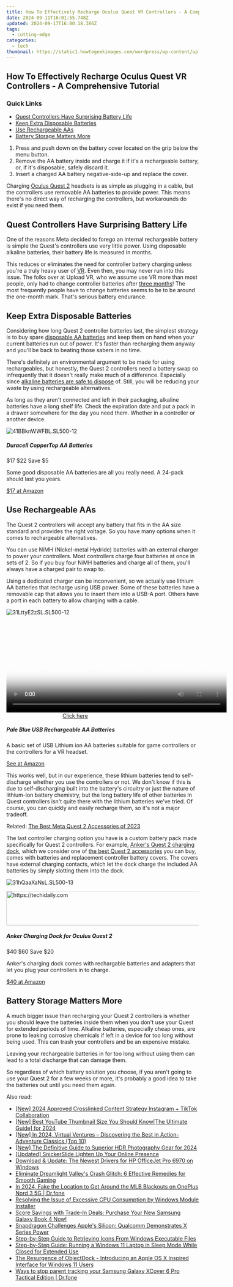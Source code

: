 ```yaml
---
title: How To Effectively Recharge Oculus Quest VR Controllers - A Comprehensive Tutorial
date: 2024-09-11T16:01:55.748Z
updated: 2024-09-17T16:00:18.386Z
tags:
  - cutting-edge
categories:
  - tech
thumbnail: https://static1.howtogeekimages.com/wordpress/wp-content/uploads/2022/01/shutterstock_2047398938.jpg
---
```


## How To Effectively Recharge Oculus Quest VR Controllers - A Comprehensive Tutorial

### Quick Links

* [Quest Controllers Have Surprising Battery Life](https://android-location.techidaily.com/in-2024-how-to-fake-gps-on-android-without-mock-location-for-your-realme-note-50-drfone-by-drfone-virtual/)
* [Keep Extra Disposable Batteries](https://instagram-video-files.techidaily.com/new-video-twisting-techniques-boost-your-instagram-media-presentation/)
* [Use Rechargeable AAs](https://screen-recording.techidaily.com/new-in-2024-virtual-valor-vault-excelling-with-top-adventures-in-gaming/)
* [Battery Storage Matters More](https://extra-guidance.techidaily.com/2024-approved-optimal-viewing-and-audio-top-webcams-for-podcast-creators/)

1. Press and push down on the battery cover located on the grip below the menu button.
2. Remove the AA battery inside and charge it if it's a rechargeable battery, or, if it's disposable, safely discard it.
3. Insert a charged AA battery negative-side-up and replace the cover.

 Charging [Oculus Quest 2](https://facebook-video-content.techidaily.com/new-2024-approved-easy-guide-to-rectify-ios-and-android-videos-not-sent-by-messenger/) headsets is as simple as plugging in a cable, but the controllers use removable AA batteries to provide power. This means there's no direct way of recharging the controllers, but workarounds do exist if you need them.

##  Quest Controllers Have Surprising Battery Life

 One of the reasons Meta decided to forego an internal rechargeable battery is simple the Quest's controllers use very little power. Using disposable alkaline batteries, their battery life is measured in months.

 This reduces or eliminates the need for controller battery charging unless you're a truly heavy user of [VR](https://vp-tips.techidaily.com/visual-harmony-ios-and-macos-photoviewer-blend/). Even then, you may never run into this issue. The folks over at Upload VR, who we assume use VR more than most people, only had to change controller batteries after [three months](https://uploadvr.com/oculus-quest-2-controller-battery-life/)! The most frequently people have to change batteries seems to be to be around the one-month mark. That's serious battery endurance.

##  Keep Extra Disposable Batteries

 Considering how long Quest 2 controller batteries last, the simplest strategy is to buy spare [disposable AA batteries](https://www.amazon.com/Duracell-CopperTop-Batteries-all-purpose-household/dp/B0035LCFNQ/?tag=htg-v2-7m6en04-20&ascsubtag=UUhtgUeUpU207197&asc%5Frefurl=https%3A%2F%2Fwww.howtogeek.com%2F780930%2Fhow-to-charge-oculus-quest-2-controllers%2F&asc%5Fcampaign=Short-Term) and keep them on hand when your current batteries run out of power. It's faster than recharging them anyway and you'll be back to beating those sabers in no time.

 There's definitely an environmental argument to be made for using rechargeables, but honestly, the Quest 2 controllers need a battery swap so infrequently that it doesn't really make much of a difference. Especially since [alkaline batteries are safe to dispose](https://www.epa.gov/recycle/used-household-batteries) of. Still, you will be reducing your waste by using rechargeable alternatives.

 As long as they aren't connected and left in their packaging, alkaline batteries have a long shelf life. Check the expiration date and put a pack in a drawer somewhere for the day you need them. Whether in a controller or another device.

![41BBknWWFBL._SL500_-12](https://static1.howtogeekimages.com/wordpress/wp-content/uploads/2023/06/41bbknwwfbl-_sl500_-12.jpg) 

#####  Duracell CopperTop AA Batteries

$17 $22 Save $5 

Some good disposable AA batteries are all you really need. A 24-pack should last you years.

[$17 at Amazon](https://www.amazon.com/Duracell-CopperTop-Batteries-all-purpose-household/dp/B0035LCFNQ/) 

##  Use Rechargeable AAs

 The Quest 2 controllers will accept any battery that fits in the AA size standard and provides the right voltage. So you have many options when it comes to rechargeable alternatives.

 You can use NiMH (Nickel-metal Hydride) batteries with an external charger to power your controllers. Most controllers charge four batteries at once in sets of 2\. So if you buy four NiMH batteries and charge all of them, you'll always have a charged pair to swap to.

 Using a dedicated charger can be inconvenient, so we actually use lithium AA batteries that recharge using USB power. Some of these batteries have a removable cap that allows you to insert them into a USB-A port. Others have a port in each battery to allow charging with a cable.

![31LttyE2zSL._SL500_-12](https://static1.howtogeekimages.com/wordpress/wp-content/uploads/2023/06/31lttye2zsl-_sl500_-12.jpg) 

<!-- affiliate ads begin -->
<span id="1993645">
					<video width="576" height="240" style="cursor:pointer"
           poster="//a.impactradius-go.com/display-clicktoplayimage/1993645.png"
           onclick="if(!this.playClicked){this.play();this.setAttribute('controls',true);this.playClicked=true;}">
	   <source src="//a.impactradius-go.com/display-ad/22993-1993645">
	   <img src="//a.impactradius-go.com/display-clicktoplayimage/1993645.png" style="border: none; height: 100%; width: 100%; object-fit: contain">
	</video>
	<div style="width:360px;text-align:center"><a href="javascript:window.open(decodeURIComponent('https%3A%2F%2Fhomestyler.sjv.io%2Fc%2F5597632%2F1993645%2F22993'), '_blank');void(0);">Click here</a></div>
</span>
<img height="0" width="0" src="https://imp.pxf.io/i/5597632/1993645/22993" style="position:absolute;visibility:hidden;" border="0" />
<!-- affiliate ads end -->

#####  Pale Blue USB Rechargeable AA Batteries

A basic set of USB Lithium ion AA batteries suitable for game controllers or the controllers for a VR headset.

[See at Amazon](https://www.amazon.com/Rechargeable-Batteries-Lithium-Charging-Indicator/dp/B08268F6XN/) 

 This works well, but in our experience, these lithium batteries tend to self-discharge whether you use the controllers or not. We don't know if this is due to self-discharging built into the battery's circuitry or just the nature of lithium-ion battery chemistry, but the long battery life of other batteries in Quest controllers isn't quite there with the lithium batteries we've tried. Of course, you can quickly and easily recharge them, so it's not a major tradeoff.

Related: [The Best Meta Quest 2 Accessories of 2023](https://extra-guidance.techidaily.com/revolutionize-your-designs-incorporating-3d-text-psx-for-2024/) 

 The last controller charging option you have is a custom battery pack made specifically for Quest 2 controllers. For example, [Anker's Quest 2 charging dock](https://www.oculus.com/accessories/anker-charging-dock/), which we consider one of [the best Quest 2 accessories](https://extra-guidance.techidaily.com/revolutionize-your-designs-incorporating-3d-text-psx-for-2024/) you can buy, comes with batteries and replacement controller battery covers. The covers have external charging contacts, which let the dock charge the included AA batteries by simply slotting them into the dock.

![31hQaaXaNsL._SL500_-13](https://static1.howtogeekimages.com/wordpress/wp-content/uploads/2023/06/31hqaaxansl-_sl500_-13.jpg) 

<!-- affiliate ads begin -->
<a href="https://bluettius.sjv.io/c/5597632/2139123/17108" target="_top" id="2139123">
  <img src="//a.impactradius-go.com/display-ad/17108-2139123" border="0" alt="https://techidaily.com" width="728" height="90"/>
</a>
<img height="0" width="0" src="https://bluettius.sjv.io/i/5597632/2139123/17108" style="position:absolute;visibility:hidden;" border="0" />
<!-- affiliate ads end -->

#####  Anker Charging Dock for Oculus Quest 2

$40 $60 Save $20 

Anker's charging dock comes with rechargable batteries and adapters that let you plug your controllers in to charge.

[$40 at Amazon](https://www.amazon.com/Anker-Certified-Controller-Rechargeable-Batteries/dp/B08NDYQSXZ) 

##  Battery Storage Matters More

 A much bigger issue than recharging your Quest 2 controllers is whether you should leave the batteries inside them when you don't use your Quest for extended periods of time. Alkaline batteries, especially cheap ones, are prone to leaking corrosive chemicals if left in a device for too long without being used. This can trash your controllers and be an expensive mistake.

 Leaving your rechargeable batteries in for too long without using them can lead to a total discharge that can damage them.

 So regardless of which battery solution you choose, if you aren't going to use your Quest 2 for a few weeks or more, it's probably a good idea to take the batteries out until you need them again.

<ins class="adsbygoogle"
     style="display:block"
     data-ad-format="autorelaxed"
     data-ad-client="ca-pub-7571918770474297"
     data-ad-slot="1223367746"></ins>

<ins class="adsbygoogle"
     style="display:block"
     data-ad-client="ca-pub-7571918770474297"
     data-ad-slot="8358498916"
     data-ad-format="auto"
     data-full-width-responsive="true"></ins>

<span class="atpl-alsoreadstyle">Also read:</span>
<div><ul>
<li><a href="https://fox-direct.techidaily.com/new-2024-approved-crosslinked-content-strategy-instagram-plus-tiktok-collaboration/"><u>[New] 2024 Approved Crosslinked Content Strategy Instagram + TikTok Collaboration</u></a></li>
<li><a href="https://facebook-video-footage.techidaily.com/new-best-youtube-thumbnail-size-you-should-knowthe-ultimate-guide-for-2024/"><u>[New] Best YouTube Thumbnail Size You Should Know[The Ultimate Guide] for 2024</u></a></li>
<li><a href="https://screen-mirroring-recording.techidaily.com/new-in-2024-virtual-ventures-discovering-the-best-in-action-adventure-classics-top-10/"><u>[New] In 2024, Virtual Ventures – Discovering the Best in Action-Adventure Classics (Top 10)</u></a></li>
<li><a href="https://fox-boxes.techidaily.com/new-the-definitive-guide-to-superior-hdr-photography-gear-for-2024/"><u>[New] The Definitive Guide to Superior HDR Photography Gear for 2024</u></a></li>
<li><a href="https://extra-support.techidaily.com/updated-snickerslide-lighten-up-your-online-presence/"><u>[Updated] SnickerSlide Lighten Up Your Online Presence</u></a></li>
<li><a href="https://driver-download.techidaily.com/download-and-update-the-newest-drivers-for-hp-officejet-pro-6970-on-windows/"><u>Download & Update: The Newest Drivers for HP OfficeJet Pro 6970 on Windows</u></a></li>
<li><a href="https://win-solutions.techidaily.com/eliminate-dreamlight-valleys-crash-glitch-6-effective-remedies-for-smooth-gaming/"><u>Eliminate Dreamlight Valley's Crash Glitch: 6 Effective Remedies for Smooth Gaming</u></a></li>
<li><a href="https://review-topics.techidaily.com/in-2024-fake-the-location-to-get-around-the-mlb-blackouts-on-oneplus-nord-3-5g-drfone-by-drfone-virtual-android/"><u>In 2024, Fake the Location to Get Around the MLB Blackouts on OnePlus Nord 3 5G | Dr.fone</u></a></li>
<li><a href="https://some-tips.techidaily.com/resolving-the-issue-of-excessive-cpu-consumption-by-windows-module-installer/"><u>Resolving the Issue of Excessive CPU Consumption by Windows Module Installer</u></a></li>
<li><a href="https://some-tips.techidaily.com/score-savings-with-trade-in-deals-purchase-your-new-samsung-galaxy-book-4-now/"><u>Score Savings with Trade-In Deals: Purchase Your New Samsung Galaxy Book 4 Now!</u></a></li>
<li><a href="https://some-tips.techidaily.com/snapdragon-challenges-apples-silicon-qualcomm-demonstrates-x-series-power/"><u>Snapdragon Challenges Apple's Silicon: Qualcomm Demonstrates X Series Power</u></a></li>
<li><a href="https://some-tips.techidaily.com/step-by-step-guide-to-retrieving-icons-from-windows-executable-files/"><u>Step-by-Step Guide to Retrieving Icons From Windows Executable Files</u></a></li>
<li><a href="https://some-tips.techidaily.com/step-by-step-guide-running-a-windows-11-laptop-in-sleep-mode-while-closed-for-extended-use/"><u>Step-by-Step Guide: Running a Windows 11 Laptop in Sleep Mode While Closed for Extended Use</u></a></li>
<li><a href="https://some-tips.techidaily.com/the-resurgence-of-objectdock-introducing-an-apple-os-x-inspired-interface-for-windows-11-users/"><u>The Resurgence of ObjectDock - Introducing an Apple OS X Inspired Interface for Windows 11 Users</u></a></li>
<li><a href="https://android-location-track.techidaily.com/ways-to-stop-parent-tracking-your-samsung-galaxy-xcover-6-pro-tactical-edition-drfone-by-drfone-virtual-android/"><u>Ways to stop parent tracking your Samsung Galaxy XCover 6 Pro Tactical Edition | Dr.fone</u></a></li>
</ul></div>

